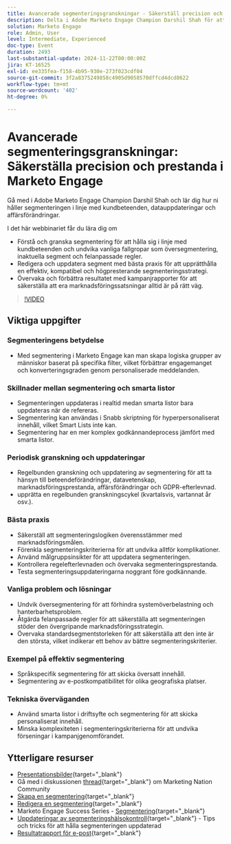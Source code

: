```yaml
---
title: Avancerade segmenteringsgranskningar - Säkerställ precision och prestanda i Marketo Engage
description: Delta i Adobe Marketo Engage Champion Darshil Shah för att bemästra avancerade segmenteringsgranskningar, lära er att optimera segmenteringsstrategier, anpassa sig till kundbeteenden, upprätthålla GDPR-efterlevnaden och förbättra marknadsföringsresultatet med hjälp av bästa praxis och uppdateringar i realtid.
solution: Marketo Engage
role: Admin, User
level: Intermediate, Experienced
doc-type: Event
duration: 2493
last-substantial-update: 2024-11-22T00:00:00Z
jira: KT-16525
exl-id: ee335fea-f158-4b95-930e-273f023cdf04
source-git-commit: 3f2a8375249858c4905d9058570dffcd4dcd8622
workflow-type: tm+mt
source-wordcount: '402'
ht-degree: 0%

---
```


# Avancerade segmenteringsgranskningar: Säkerställa precision och prestanda i Marketo Engage

Gå med i Adobe Marketo Engage Champion Darshil Shah och lär dig hur ni håller segmenteringen i linje med kundbeteenden, datauppdateringar och affärsförändringar.

I det här webbinariet får du lära dig om

* Förstå och granska segmentering för att hålla sig i linje med kundbeteenden och undvika vanliga fallgropar som översegmentering, inaktuella segment och felanpassade regler.
* Redigera och uppdatera segment med bästa praxis för att upprätthålla en effektiv, kompatibel och högpresterande segmenteringsstrategi.
* Övervaka och förbättra resultatet med kampanjrapporter för att säkerställa att era marknadsföringssatsningar alltid är på rätt väg.

>[!VIDEO](https://video.tv.adobe.com/v/3439383/?learn=on&enablevpops)

## Viktiga uppgifter

### Segmenteringens betydelse

* Med segmentering i Marketo Engage kan man skapa logiska grupper av människor baserat på specifika filter, vilket förbättrar engagemanget och konverteringsgraden genom personaliserade meddelanden.

### Skillnader mellan segmentering och smarta listor

* Segmenteringen uppdateras i realtid medan smarta listor bara uppdateras när de refereras.
* Segmentering kan användas i Snabb skriptning för hyperpersonaliserat innehåll, vilket Smart Lists inte kan.
* Segmentering har en mer komplex godkännandeprocess jämfört med smarta listor.

### Periodisk granskning och uppdateringar

* Regelbunden granskning och uppdatering av segmentering för att ta hänsyn till beteendeförändringar, datavetenskap, marknadsföringsprestanda, affärsförändringar och GDPR-efterlevnad.
* upprätta en regelbunden granskningscykel (kvartalsvis, vartannat år osv.).

### Bästa praxis

* Säkerställ att segmenteringslogiken överensstämmer med marknadsföringsmålen.
* Förenkla segmenteringskriterierna för att undvika alltför komplikationer.
* Använd målgruppsinsikter för att uppdatera segmenteringen.
* Kontrollera regelefterlevnaden och övervaka segmenteringsprestanda.
* Testa segmenteringsuppdateringarna noggrant före godkännande.

### Vanliga problem och lösningar

* Undvik översegmentering för att förhindra systemöverbelastning och hanterbarhetsproblem.
* Åtgärda felanpassade regler för att säkerställa att segmenteringen stöder den övergripande marknadsföringsstrategin.
* Övervaka standardsegmentstorleken för att säkerställa att den inte är den största, vilket indikerar ett behov av bättre segmenteringskriterier.

### Exempel på effektiv segmentering

* Språkspecifik segmentering för att skicka översatt innehåll.
* Segmentering av e-postkompatibilitet för olika geografiska platser.

### Tekniska överväganden

* Använd smarta listor i driftsyfte och segmentering för att skicka personaliserat innehåll.
* Minska komplexiteten i segmenteringskriterierna för att undvika förseningar i kampanjgenomförandet.

## Ytterligare resurser

* [Presentationsbilder](https://engage.adobe.com/rs/360-KCI-804/images/AME_Learn%20From%20your%20peers%20Webinar_Advanced%20segmentation%20Audits.pdf?version=0){target="_blank"}
* Gå med i diskussionen [thread](https://nation.marketo.com/t5/product-discussions/register-now-learn-from-your-peers-advanced-segmentation-audits/td-p/353460){target="_blank"} om Marketing Nation Community
* [Skapa en segmentering](https://experienceleague.adobe.com/en/docs/marketo/using/product-docs/personalization/segmentation-and-snippets/segmentation/create-a-segmentation){target="_blank"}
* [Redigera en segmentering](https://experienceleague.adobe.com/en/docs/marketo/using/product-docs/personalization/segmentation-and-snippets/segmentation/edit-a-segmentation){target="_blank"}
* Marketo Engage Success Series - [Segmentering](https://nation.marketo.com/t5/product-blogs/marketo-success-series-segmentation/ba-p/304969){target="_blank"}
* [Uppdateringar av segmenteringshälsokontroll](https://nation.marketo.com/t5/product-blogs/segmentation-health-check-updates-tips-and-tricks-for-keeping/ba-p/241963){target="_blank"} - Tips och tricks för att hålla segmenteringen uppdaterad
* [Resultatrapport för e-post](https://experienceleague.adobe.com/en/docs/marketo/using/product-docs/email-marketing/email-programs/email-program-data/email-performance-report){target="_blank"}
